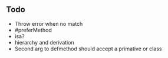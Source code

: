 ## Todo
- Throw error when no match
- #preferMethod
- isa?
- hierarchy and derivation
- Second arg to defmethod should accept a primative or class
